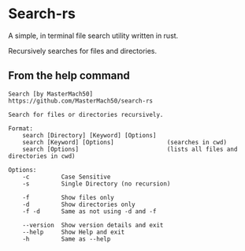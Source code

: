 # Search-rs

A simple, in terminal file search utility written in rust.

Recursively searches for files and directories.

## From the help command
```
Search [by MasterMach50]
https://github.com/MasterMach50/search-rs

Search for files or directories recursively.

Format:
    search [Directory] [Keyword] [Options]
    search [Keyword] [Options]               (searches in cwd)
    search [Options]                         (lists all files and directories in cwd)

Options:
    -c         Case Sensitive
    -s         Single Directory (no recursion)

    -f         Show files only
    -d         Show directories only
    -f -d      Same as not using -d and -f
    
    --version  Show version details and exit
    --help     Show Help and exit
    -h         Same as --help
```